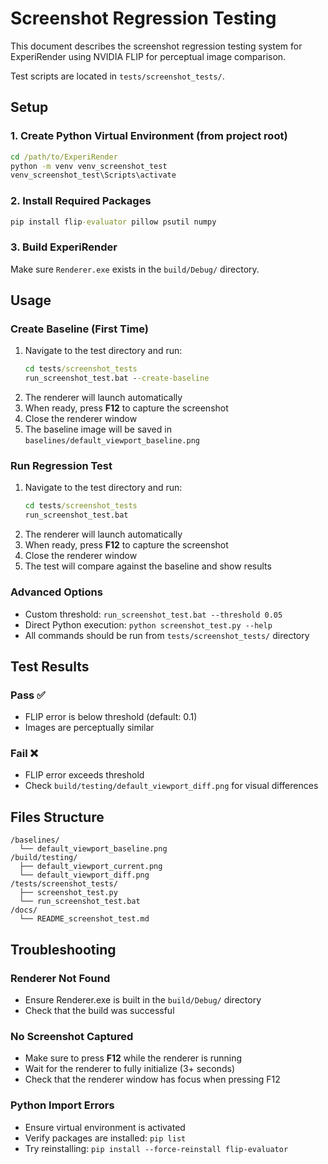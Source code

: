 # Screenshot Regression Testing

This document describes the screenshot regression testing system for ExperiRender using NVIDIA FLIP for perceptual image comparison.

Test scripts are located in `tests/screenshot_tests/`.

## Setup

### 1. Create Python Virtual Environment (from project root)
```cmd
cd /path/to/ExperiRender
python -m venv venv_screenshot_test
venv_screenshot_test\Scripts\activate
```

### 2. Install Required Packages
```cmd
pip install flip-evaluator pillow psutil numpy
```

### 3. Build ExperiRender
Make sure `Renderer.exe` exists in the `build/Debug/` directory.

## Usage

### Create Baseline (First Time)
1. Navigate to the test directory and run:
   ```cmd
   cd tests/screenshot_tests
   run_screenshot_test.bat --create-baseline
   ```
2. The renderer will launch automatically
3. When ready, press **F12** to capture the screenshot
4. Close the renderer window
5. The baseline image will be saved in `baselines/default_viewport_baseline.png`

### Run Regression Test
1. Navigate to the test directory and run:
   ```cmd
   cd tests/screenshot_tests
   run_screenshot_test.bat
   ```
2. The renderer will launch automatically
3. When ready, press **F12** to capture the screenshot
4. Close the renderer window
5. The test will compare against the baseline and show results

### Advanced Options
- Custom threshold: `run_screenshot_test.bat --threshold 0.05`
- Direct Python execution: `python screenshot_test.py --help`
- All commands should be run from `tests/screenshot_tests/` directory

## Test Results

### Pass ✅
- FLIP error is below threshold (default: 0.1)
- Images are perceptually similar

### Fail ❌
- FLIP error exceeds threshold
- Check `build/testing/default_viewport_diff.png` for visual differences

## Files Structure

```
/baselines/                           
  └── default_viewport_baseline.png  
/build/testing/                       
  ├── default_viewport_current.png   
  └── default_viewport_diff.png      
/tests/screenshot_tests/              
  ├── screenshot_test.py              
  └── run_screenshot_test.bat         
/docs/                                
  └── README_screenshot_test.md      
```

## Troubleshooting

### Renderer Not Found
- Ensure Renderer.exe is built in the `build/Debug/` directory
- Check that the build was successful

### No Screenshot Captured
- Make sure to press **F12** while the renderer is running
- Wait for the renderer to fully initialize (3+ seconds)
- Check that the renderer window has focus when pressing F12

### Python Import Errors
- Ensure virtual environment is activated
- Verify packages are installed: `pip list`
- Try reinstalling: `pip install --force-reinstall flip-evaluator`

